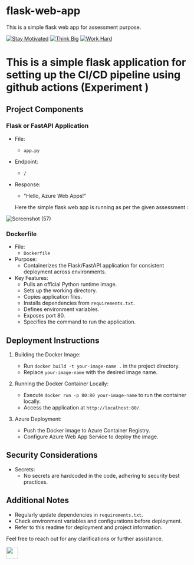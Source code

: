 # flask-web-app
This is a simple flask web app for assessment purpose.


[![Stay Motivated](https://img.shields.io/badge/Stay-Motivated-teal.svg?style=for-the-badge)](https://vikramgithubio.sameerkapil7111999.now.sh/#vikram) 
[![Think Big](https://img.shields.io/badge/Think-Big-orange.svg?style=for-the-badge)](https://vikramgithubio.sameerkapil7111999.now.sh/#vikram)
[![Work Hard](https://img.shields.io/badge/Work-Hard-blue.svg?style=for-the-badge)](https://vikramgithubio.sameerkapil7111999.now.sh/#vikram)

# This is a simple flask application for setting up the CI/CD pipeline using github actions (Experiment )



## Project Components

### Flask or FastAPI Application

- File:
  - `app.py` 
- Endpoint:
  - `/`
- Response:
  - "Hello, Azure Web Apps!"
 
  Here the simple flask web app is running as per the given assessment :
  


  
![Screenshot (57)](https://github.com/Tusharkshahi/flask-web-app/assets/103762351/a87a7c43-1f9e-4f9b-9565-769849ca5405)







### Dockerfile

- File:
  - `Dockerfile`
- Purpose:
  - Containerizes the Flask/FastAPI application for consistent deployment across environments.
- Key Features:
  - Pulls an official Python runtime image.
  - Sets up the working directory.
  - Copies application files.
  - Installs dependencies from `requirements.txt`.
  - Defines environment variables.
  - Exposes port 80.
  - Specifies the command to run the application.

## Deployment Instructions

1. Building the Docker Image:
   - Run `docker build -t your-image-name .` in the project directory.
   - Replace `your-image-name` with the desired image name.

2. Running the Docker Container Locally:
   - Execute `docker run -p 80:80 your-image-name` to run the container locally.
   - Access the application at `http://localhost:80/`.

3. Azure Deployment:
   - Push the Docker image to Azure Container Registry.
   - Configure Azure Web App Service to deploy the image.

## Security Considerations

- Secrets:
  - No secrets are hardcoded in the code, adhering to security best practices.

## Additional Notes

- Regularly update dependencies in `requirements.txt`.
- Check environment variables and configurations before deployment.
- Refer to this readme for deployment and project information.

Feel free to reach out for any clarifications or further assistance.



<a href="https://www.linkedin.com/in/tusharkshahi/" target="_blank"><img height="32" width="32" src="https://cdnjs.cloudflare.com/ajax/libs/ionicons/4.5.6/collection/build/ionicons/svg/logo-linkedin.svg" /></a>
